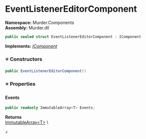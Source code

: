 # EventListenerEditorComponent

**Namespace:** Murder.Components \
**Assembly:** Murder.dll

```csharp
public sealed struct EventListenerEditorComponent : IComponent
```

**Implements:** _[IComponent](../..//Bang/Components/IComponent.html)_

### ⭐ Constructors
```csharp
public EventListenerEditorComponent()
```

### ⭐ Properties
#### Events
```csharp
public readonly ImmutableArray<T> Events;
```

**Returns** \
[ImmutableArray\<T\>](https://learn.microsoft.com/en-us/dotnet/api/System.Collections.Immutable.ImmutableArray-1?view=net-7.0) \


⚡